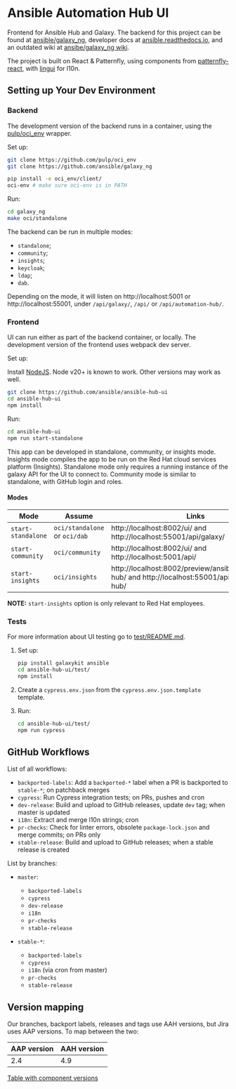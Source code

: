 # Ansible Automation Hub UI

Frontend for Ansible Hub and Galaxy. The backend for this project can be found at [ansible/galaxy\_ng](https://github.com/ansible/galaxy_ng/),
developer docs at [ansible.readthedocs.io](https://ansible.readthedocs.io/projects/galaxy-ng/en/latest/), and an outdated wiki at [ansibe/galaxy\_ng wiki](https://github.com/ansible/galaxy_ng/wiki/Development-Setup).

The project is built on React & Patternfly, using components from [patternfly-react](https://github.com/patternfly/patternfly-react), with [lingui](https://github.com/lingui/js-lingui/) for l10n.


## Setting up Your Dev Environment

### Backend

The development version of the backend runs in a container, using the [pulp/oci\_env](https://github.com/pulp/oci_env) wrapper.

Set up:

```bash
git clone https://github.com/pulp/oci_env
git clone https://github.com/ansible/galaxy_ng

pip install -e oci_env/client/
oci-env # make sure oci-env is in PATH
```

Run:

```bash
cd galaxy_ng
make oci/standalone
```

The backend can be run in multiple modes:

- `standalone`;
- `community`;
- `insights`;
- `keycloak`;
- `ldap`;
- `dab`.

Depending on the mode, it will listen on http://localhost:5001 or http://localhost:55001, under `/api/galaxy/`, `/api/` or `/api/automation-hub/`.


### Frontend

UI can run either as part of the backend container, or locally. The development version of the frontend uses webpack dev server.

Set up:

Install [NodeJS](https://nodejs.org/). Node v20+ is known to work. Other versions may work as well.

```bash
git clone https://github.com/ansible/ansible-hub-ui
cd ansible-hub-ui
npm install
```

Run:

```bash
cd ansible-hub-ui
npm run start-standalone
```

This app can be developed in standalone, community, or insights mode. Insights mode compiles the app to be run on the Red Hat cloud services platform (Insights). Standalone mode only requires a running instance of the galaxy API for the UI to connect to. Community mode is similar to standalone, with GitHub login and roles.


#### Modes

| Mode               | Assume                        | Links                                                                                                |
|--------------------|-------------------------------|------------------------------------------------------------------------------------------------------|
| `start-standalone` | `oci/standalone` or `oci/dab` | http://localhost:8002/ui/ and http://localhost:55001/api/galaxy/                                     |
| `start-community`  | `oci/community`               | http://localhost:8002/ui/ and http://localhost:5001/api/                                             |
| `start-insights`   | `oci/insights`                | http://localhost:8002/preview/ansible/automation-hub/ and http://localhost:55001/api/automation-hub/ |

**NOTE:** `start-insights` option is only relevant to Red Hat employees.


### Tests

For more information about UI testing go to [test/README.md](./test/README.md).

1. Set up:

    ```bash
    pip install galaxykit ansible
    cd ansible-hub-ui/test/
    npm install
    ```

1. Create a `cypress.env.json` from the `cypress.env.json.template` template.

1. Run:

    ```bash
    cd ansible-hub-ui/test/
    npm run cypress
    ```


## GitHub Workflows

List of all workflows:

- `backported-labels`: Add a `backported-*` label when a PR is backported to `stable-*`; on patchback merges
- `cypress`: Run Cypress integration tests; on PRs, pushes and cron
- `dev-release`: Build and upload to GitHub releases, update `dev` tag; when master is updated
- `i18n`: Extract and merge l10n strings; cron
- `pr-checks`: Check for linter errors, obsolete `package-lock.json` and merge commits; on PRs only
- `stable-release`: Build and upload to GitHub releases; when a stable release is created

List by branches:

- `master`:

    - `backported-labels`
    - `cypress`
    - `dev-release`
    - `i18n`
    - `pr-checks`
    - `stable-release`

- `stable-*`:

    - `backported-labels`
    - `cypress`
    - `i18n` (via cron from master)
    - `pr-checks`
    - `stable-release`


## Version mapping

Our branches, backport labels, releases and tags use AAH versions, but Jira uses AAP versions.
To map between the two:

| AAP version | AAH version |
|-------------|-------------|
| 2.4         | 4.9         |

[Table with component versions](https://github.com/ansible/galaxy_ng/wiki/Galaxy-NG-Version-Matrix)
